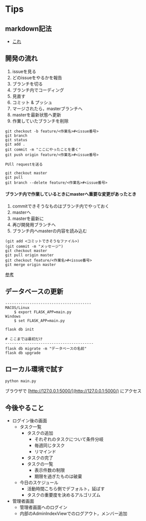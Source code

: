# Tips

## markdown記法

- [これ](https://qiita.com/tbpgr/items/989c6badefff69377da7)

## 開発の流れ

1. issueを見る
2. どのissueをやるかを報告
3. ブランチを切る
4. ブランチ内でコーディング
5. 見直す
6. コミット & プッシュ
7. マージされたら，masterブランチへ
8. masterを最新状態へ更新
9. 作業していたブランチを削除

```
git checkout -b feature/<作業名>#<issue番号>
git branch
git status
git add .
git commit -m "ここにやったことを書く"
git push origin feature/<作業名>#<issue番号>

PUll requestを送る

git checkout master
git pull
git branch --delete feature/<作業名>#<issue番号>
```

#### ブランチ内で作業しているときにmasterへ重要な変更があったとき

1. commitできそうなものはブランチ内でやっておく
2. masterへ
3. masterを最新に
4. 再び開発用ブランチへ
5. ブランチ内へmasterの内容を読み込む

```
(git add <コミットできそうなファイル>)
(git commit -m "メッセージ")
git checkout master
git pull origin master
git checkout feature/<作業名>#<issue番号>
git merge origin master
```

[参考](https://bake0937.hatenablog.com/entry/2017/11/07/081616)

## データベースの更新

```
---------------------------------------
MACOS/Linux
    $ export FLASK_APP=main.py
Windows
    $ set FLASK_APP=main.py

flask db init

# ここまでは最初だけ
----------------------------------------
flask db migrate -m "データベースの名前"
flask db upgrade
```

## ローカル環境で試す

```
python main.py
```

ブラウザで [http://127.0.0.1:5000/](http://127.0.0.1:5000/) にアクセス

## 今後やること

- ログイン後の画面
    - タスク一覧
        - タスクの追加
            - それぞれのタスクについて条件分岐
            - 毎週同じタスク
            - リマインド
        - タスクの完了
        - タスクの一覧
            - 表示件数の制限
            - 期限を過ぎたものは破棄
    - 今日のスケジュール
        - 活動時間こちら側でデフォルト，延ばす
        - タスクの重要度を決めるアルゴリズム
- 管理者画面
    - 管理者画面へのログイン
    - 内部のAdminIndexViewでのログアウト，メンバー追加